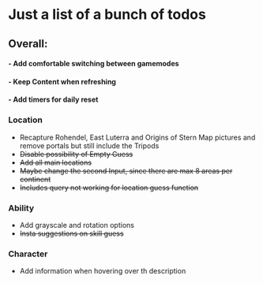 # Just a list of a bunch of todos

## __Overall:__
#### - Add comfortable switching between gamemodes
#### - Keep Content when refreshing
#### - Add timers for daily reset

### __Location__
- Recapture Rohendel, East Luterra and Origins of Stern Map pictures and remove portals but still include the Tripods
- ~~Disable possibility of Empty Guess~~
- ~~Add all main locations~~
- ~~Maybe change the second Input, since there are max 8 areas per continent~~
- ~~Includes query not working for location guess function~~

### __Ability__
- Add grayscale and rotation options
- ~~Insta suggestions on skill guess~~

### __Character__
- Add information when hovering over th description
